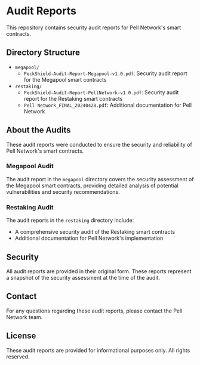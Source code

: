 # Audit Reports

This repository contains security audit reports for Pell Network's smart contracts.

## Directory Structure

- `megapool/`
  - `PeckShield-Audit-Report-Megapool-v1.0.pdf`: Security audit report for the Megapool smart contracts
- `restaking/`
  - `PeckShield-Audit-Report-PellNetwork-v1.0.pdf`: Security audit report for the Restaking smart contracts
  - `Pell Network_FINAL_20240428.pdf`: Additional documentation for Pell Network

## About the Audits

These audit reports were conducted to ensure the security and reliability of Pell Network's smart contracts.

### Megapool Audit

The audit report in the `megapool` directory covers the security assessment of the Megapool smart contracts, providing detailed analysis of potential vulnerabilities and security recommendations.

### Restaking Audit

The audit reports in the `restaking` directory include:

- A comprehensive security audit of the Restaking smart contracts
- Additional documentation for Pell Network's implementation

## Security

All audit reports are provided in their original form. These reports represent a snapshot of the security assessment at the time of the audit.

## Contact

For any questions regarding these audit reports, please contact the Pell Network team.

## License

These audit reports are provided for informational purposes only. All rights reserved.
